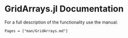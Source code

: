 
# GridArrays.jl Documentation

For a  full description of the functionality use the manual:
```@contents
Pages = ["man/GridArrays.md"]
```
